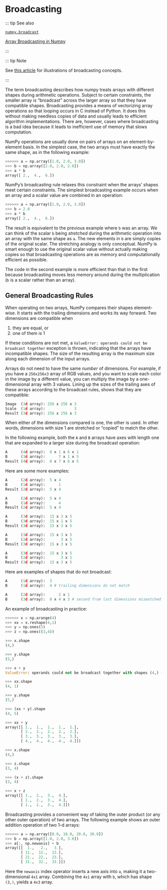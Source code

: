 # Broadcasting

::: tip See also

[``numpy.broadcast``](https://numpy.org/devdocs/reference/generated/numpy.broadcast.html#numpy.broadcast)

[Array Broadcasting in Numpy](theory.broadcasting.html#array-broadcasting-in-numpy)

:::

::: tip Note

See [this article](https://numpy.org/devdocs/user/theory.broadcasting.html)
for illustrations of broadcasting concepts.

:::

The term broadcasting describes how numpy treats arrays with different
shapes during arithmetic operations. Subject to certain constraints,
the smaller array is “broadcast” across the larger array so that they
have compatible shapes. Broadcasting provides a means of vectorizing
array operations so that looping occurs in C instead of Python. It does
this without making needless copies of data and usually leads to
efficient algorithm implementations. There are, however, cases where
broadcasting is a bad idea because it leads to inefficient use of memory
that slows computation.

NumPy operations are usually done on pairs of arrays on an
element-by-element basis.  In the simplest case, the two arrays must
have exactly the same shape, as in the following example:

``` python
>>>>>> a = np.array([1.0, 2.0, 3.0])
>>> b = np.array([2.0, 2.0, 2.0])
>>> a * b
array([ 2.,  4.,  6.])
```

NumPy’s broadcasting rule relaxes this constraint when the arrays’
shapes meet certain constraints. The simplest broadcasting example occurs
when an array and a scalar value are combined in an operation:

``` python
>>>>>> a = np.array([1.0, 2.0, 3.0])
>>> b = 2.0
>>> a * b
array([ 2.,  4.,  6.])
```

The result is equivalent to the previous example where ``b`` was an array.
We can think of the scalar ``b`` being *stretched* during the arithmetic
operation into an array with the same shape as ``a``. The new elements in
``b`` are simply copies of the original scalar. The stretching analogy is
only conceptual.  NumPy is smart enough to use the original scalar value
without actually making copies so that broadcasting operations are as
memory and computationally efficient as possible.

The code in the second example is more efficient than that in the first
because broadcasting moves less memory around during the multiplication
(``b`` is a scalar rather than an array).

## General Broadcasting Rules

When operating on two arrays, NumPy compares their shapes element-wise.
It starts with the trailing dimensions and works its way forward.  Two
dimensions are compatible when

1. they are equal, or
1. one of them is 1

If these conditions are not met, a
``ValueError: operands could not be broadcast together`` exception is 
thrown, indicating that the arrays have incompatible shapes. The size of 
the resulting array is the maximum size along each dimension of the input 
arrays.

Arrays do not need to have the same *number* of dimensions.  For example,
if you have a ``256x256x3`` array of RGB values, and you want to scale
each color in the image by a different value, you can multiply the image
by a one-dimensional array with 3 values. Lining up the sizes of the
trailing axes of these arrays according to the broadcast rules, shows that
they are compatible:

``` python
Image  (3d array): 256 x 256 x 3
Scale  (1d array):             3
Result (3d array): 256 x 256 x 3
```

When either of the dimensions compared is one, the other is
used.  In other words, dimensions with size 1 are stretched or “copied”
to match the other.

In the following example, both the ``A`` and ``B`` arrays have axes with
length one that are expanded to a larger size during the broadcast
operation:

``` python
A      (4d array):  8 x 1 x 6 x 1
B      (3d array):      7 x 1 x 5
Result (4d array):  8 x 7 x 6 x 5
```

Here are some more examples:

``` python
A      (2d array):  5 x 4
B      (1d array):      1
Result (2d array):  5 x 4

A      (2d array):  5 x 4
B      (1d array):      4
Result (2d array):  5 x 4

A      (3d array):  15 x 3 x 5
B      (3d array):  15 x 1 x 5
Result (3d array):  15 x 3 x 5

A      (3d array):  15 x 3 x 5
B      (2d array):       3 x 5
Result (3d array):  15 x 3 x 5

A      (3d array):  15 x 3 x 5
B      (2d array):       3 x 1
Result (3d array):  15 x 3 x 5
```

Here are examples of shapes that do not broadcast:

``` python
A      (1d array):  3
B      (1d array):  4 # trailing dimensions do not match

A      (2d array):      2 x 1
B      (3d array):  8 x 4 x 3 # second from last dimensions mismatched
```

An example of broadcasting in practice:

``` python
>>>>>> x = np.arange(4)
>>> xx = x.reshape(4,1)
>>> y = np.ones(5)
>>> z = np.ones((3,4))

>>> x.shape
(4,)

>>> y.shape
(5,)

>>> x + y
ValueError: operands could not be broadcast together with shapes (4,) (5,)

>>> xx.shape
(4, 1)

>>> y.shape
(5,)

>>> (xx + y).shape
(4, 5)

>>> xx + y
array([[ 1.,  1.,  1.,  1.,  1.],
       [ 2.,  2.,  2.,  2.,  2.],
       [ 3.,  3.,  3.,  3.,  3.],
       [ 4.,  4.,  4.,  4.,  4.]])

>>> x.shape
(4,)

>>> z.shape
(3, 4)

>>> (x + z).shape
(3, 4)

>>> x + z
array([[ 1.,  2.,  3.,  4.],
       [ 1.,  2.,  3.,  4.],
       [ 1.,  2.,  3.,  4.]])
```

Broadcasting provides a convenient way of taking the outer product (or
any other outer operation) of two arrays. The following example shows an
outer addition operation of two 1-d arrays:

``` python
>>>>>> a = np.array([0.0, 10.0, 20.0, 30.0])
>>> b = np.array([1.0, 2.0, 3.0])
>>> a[:, np.newaxis] + b
array([[  1.,   2.,   3.],
       [ 11.,  12.,  13.],
       [ 21.,  22.,  23.],
       [ 31.,  32.,  33.]])
```

Here the ``newaxis`` index operator inserts a new axis into ``a``,
making it a two-dimensional ``4x1`` array.  Combining the ``4x1`` array
with ``b``, which has shape ``(3,)``, yields a ``4x3`` array.